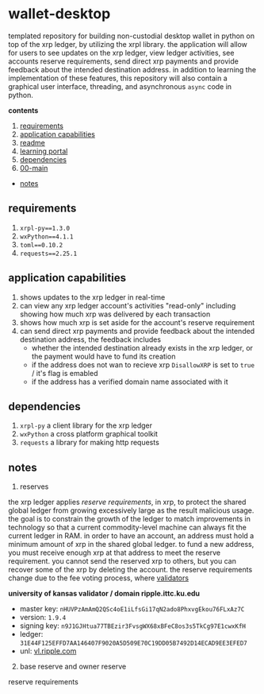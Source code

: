 # wallet-desktop

templated repository for building non-custodial desktop wallet in python on top of the xrp ledger, by utilizing the xrpl library.  the application will allow for users to see updates on the xrp ledger, view ledger activities, see accounts reserve requirements, send direct xrp payments and provide feedback about the intended destination address.  in addition to learning the implementation of these features, this repository will also contain a graphical user interface, threading, and asynchronous `async` code in python.

**contents**

1.  [requirements](#requirements)
2.  [application capabilities](#application-capabilities)
3.  [readme](https://github.com/XRPLF/xrpl-dev-portal/blob/master/content/tutorials/build-apps/build-a-desktop-wallet-in-python.md)
4.  [learning portal](https://xrpl.org/build-a-desktop-wallet-in-python.html)
5.  [dependencies](#dependencies)
6.  [00-main](#00-main)
-   [notes](#notes)

## requirements

1.  `xrpl-py==1.3.0`
2.  `wxPython==4.1.1`
3.  `toml==0.10.2`
4.  `requests==2.25.1`

## application capabilities

1.  shows updates to the xrp ledger in real-time
2.  can view any xrp ledger account's activities "read-only" including showing how much xrp was delivered by each transaction
3.  shows how much xrp is set aside for the account's reserve requirement
4.  can send direct xrp payments and provide feedback about the intended destination address, the feedback includes
    - whether the intended destination already exists in the xrp ledger, or the payment would have to fund its creation
    - if the address does not wan to recieve xrp `DisallowXRP` is set to `true` / it's flag is emabled
    - if the address has a verified domain name associated with it

## dependencies

1.  `xrpl-py` a client library for the xrp ledger
2.  `wxPython` a cross platform graphical toolkit
3.  `requests` a library for making http requests



## notes

1.  reserves

the xrp ledger applies _reserve requirements_, in xrp, to protect the shared global ledger from growing excessively large as the result malicious usage.  the goal is to constrain the growth of the ledger to match improvements in technology so that a current commodity-level machine can always fit the current ledger in RAM.  in order to have an account, an address must hold a minimum amount of xrp in the shared global ledger.  to fund a new address, you must receive enough xrp at that address to meet the reserve requirement.  you cannot send the reserved xrp to others, but you can recover some of the xrp by deleting the account.  the reserve requirements change due to the fee voting process, where [validators](https://livenet.xrpl.org/network/validators)

**university of kansas validator / domain ripple.ittc.ku.edu**

- master key:  `nHUVPzAmAmQ2QSc4oE1iLfsGi17qN2ado8PhxvgEkou76FLxAz7C`
- version:  `1.9.4`
- signing key:  `n9J1GJHtua77TBEzir3FvsgWX68xBFeC8os3s5TkCg97E1cwxKfH`
- ledger:  `31E44F125EFFD7AA146407F9020A5D509E70C19DD05B7492D14ECAD9EE3EFED7`
- unl: [vl.ripple.com](vl.ripple.com)

2.  base reserve and owner reserve

reserve requirements
